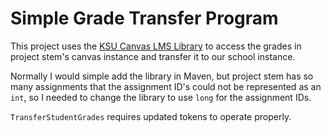 # Simple Grade Transfer Program
This project uses the [KSU Canvas LMS Library](https://github.com/kstateome/canvas-api) to access the grades in project stem's canvas instance and transfer it to our school instance.

Normally I would simple add the library in Maven, but project stem has so many assignments that the assignment ID's could not be represented as an `int`, so I needed to change the library to use `long` for the assignment IDs.

`TransferStudentGrades` requires updated tokens to operate properly.


